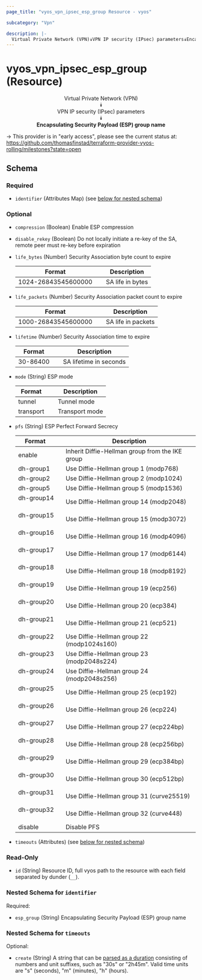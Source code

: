 ```yaml
---
page_title: "vyos_vpn_ipsec_esp_group Resource - vyos"

subcategory: "Vpn"

description: |- 
  Virtual Private Network (VPN)⯯VPN IP security (IPsec) parameters⯯Encapsulating Security Payload (ESP) group name
---
```


# vyos_vpn_ipsec_esp_group (Resource)
<center>

Virtual Private Network (VPN)  
⯯  
VPN IP security (IPsec) parameters  
⯯  
**Encapsulating Security Payload (ESP) group name**


</center>

-> This provider is in "early access", please see the current status at: https://github.com/thomasfinstad/terraform-provider-vyos-rolling/milestones?state=open

## Schema

### Required

- `identifier` (Attributes Map) (see [below for nested schema](#nestedatt--identifier))

### Optional

- `compression` (Boolean) Enable ESP compression
- `disable_rekey` (Boolean) Do not locally initiate a re-key of the SA, remote peer must re-key before expiration
- `life_bytes` (Number) Security Association byte count to expire

    |Format               &emsp;|Description       |
    |-----------------------|--------------------|
    |1024-26843545600000  &emsp;|SA life in bytes  |
- `life_packets` (Number) Security Association packet count to expire

    |Format               &emsp;|Description         |
    |-----------------------|----------------------|
    |1000-26843545600000  &emsp;|SA life in packets  |
- `lifetime` (Number) Security Association time to expire

    |Format    &emsp;|Description             |
    |------------|--------------------------|
    |30-86400  &emsp;|SA lifetime in seconds  |
- `mode` (String) ESP mode

    |Format     &emsp;|Description     |
    |-------------|------------------|
    |tunnel     &emsp;|Tunnel mode     |
    |transport  &emsp;|Transport mode  |
- `pfs` (String) ESP Perfect Forward Secrecy

    |Format      &emsp;|Description                                      |
    |--------------|---------------------------------------------------|
    |enable      &emsp;|Inherit Diffie-Hellman group from the IKE group  |
    |dh-group1   &emsp;|Use Diffie-Hellman group 1 (modp768)             |
    |dh-group2   &emsp;|Use Diffie-Hellman group 2 (modp1024)            |
    |dh-group5   &emsp;|Use Diffie-Hellman group 5 (modp1536)            |
    |dh-group14  &emsp;|Use Diffie-Hellman group 14 (modp2048)           |
    |dh-group15  &emsp;|Use Diffie-Hellman group 15 (modp3072)           |
    |dh-group16  &emsp;|Use Diffie-Hellman group 16 (modp4096)           |
    |dh-group17  &emsp;|Use Diffie-Hellman group 17 (modp6144)           |
    |dh-group18  &emsp;|Use Diffie-Hellman group 18 (modp8192)           |
    |dh-group19  &emsp;|Use Diffie-Hellman group 19 (ecp256)             |
    |dh-group20  &emsp;|Use Diffie-Hellman group 20 (ecp384)             |
    |dh-group21  &emsp;|Use Diffie-Hellman group 21 (ecp521)             |
    |dh-group22  &emsp;|Use Diffie-Hellman group 22 (modp1024s160)       |
    |dh-group23  &emsp;|Use Diffie-Hellman group 23 (modp2048s224)       |
    |dh-group24  &emsp;|Use Diffie-Hellman group 24 (modp2048s256)       |
    |dh-group25  &emsp;|Use Diffie-Hellman group 25 (ecp192)             |
    |dh-group26  &emsp;|Use Diffie-Hellman group 26 (ecp224)             |
    |dh-group27  &emsp;|Use Diffie-Hellman group 27 (ecp224bp)           |
    |dh-group28  &emsp;|Use Diffie-Hellman group 28 (ecp256bp)           |
    |dh-group29  &emsp;|Use Diffie-Hellman group 29 (ecp384bp)           |
    |dh-group30  &emsp;|Use Diffie-Hellman group 30 (ecp512bp)           |
    |dh-group31  &emsp;|Use Diffie-Hellman group 31 (curve25519)         |
    |dh-group32  &emsp;|Use Diffie-Hellman group 32 (curve448)           |
    |disable     &emsp;|Disable PFS                                      |
- `timeouts` (Attributes) (see [below for nested schema](#nestedatt--timeouts))

### Read-Only

- `id` (String) Resource ID, full vyos path to the resource with each field separated by dunder (`__`).

<a id="nestedatt--identifier"></a>
### Nested Schema for `identifier`

Required:

- `esp_group` (String) Encapsulating Security Payload (ESP) group name


<a id="nestedatt--timeouts"></a>
### Nested Schema for `timeouts`

Optional:

- `create` (String) A string that can be [parsed as a duration](https://pkg.go.dev/time#ParseDuration) consisting of numbers and unit suffixes, such as &#34;30s&#34; or &#34;2h45m&#34;. Valid time units are &#34;s&#34; (seconds), &#34;m&#34; (minutes), &#34;h&#34; (hours).  
